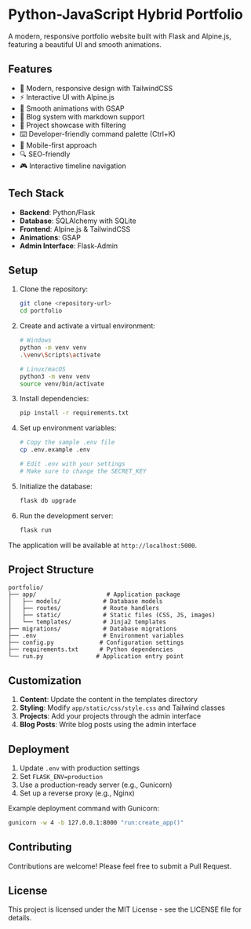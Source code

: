 # Python-JavaScript Hybrid Portfolio

A modern, responsive portfolio website built with Flask and Alpine.js, featuring a beautiful UI and smooth animations.

## Features

- 🎨 Modern, responsive design with TailwindCSS
- ⚡ Interactive UI with Alpine.js
- 🔄 Smooth animations with GSAP
- 📝 Blog system with markdown support
- 🎯 Project showcase with filtering
- ⌨️ Developer-friendly command palette (Ctrl+K)
- 📱 Mobile-first approach
- 🔍 SEO-friendly
- 🎮 Interactive timeline navigation

## Tech Stack

- **Backend**: Python/Flask
- **Database**: SQLAlchemy with SQLite
- **Frontend**: Alpine.js & TailwindCSS
- **Animations**: GSAP
- **Admin Interface**: Flask-Admin

## Setup

1. Clone the repository:
   ```bash
   git clone <repository-url>
   cd portfolio
   ```

2. Create and activate a virtual environment:
   ```bash
   # Windows
   python -m venv venv
   .\venv\Scripts\activate

   # Linux/macOS
   python3 -m venv venv
   source venv/bin/activate
   ```

3. Install dependencies:
   ```bash
   pip install -r requirements.txt
   ```

4. Set up environment variables:
   ```bash
   # Copy the sample .env file
   cp .env.example .env
   
   # Edit .env with your settings
   # Make sure to change the SECRET_KEY
   ```

5. Initialize the database:
   ```bash
   flask db upgrade
   ```

6. Run the development server:
   ```bash
   flask run
   ```

The application will be available at `http://localhost:5000`.

## Project Structure

```
portfolio/
├── app/                    # Application package
│   ├── models/            # Database models
│   ├── routes/            # Route handlers
│   ├── static/            # Static files (CSS, JS, images)
│   └── templates/         # Jinja2 templates
├── migrations/            # Database migrations
├── .env                   # Environment variables
├── config.py             # Configuration settings
├── requirements.txt      # Python dependencies
└── run.py               # Application entry point
```

## Customization

1. **Content**: Update the content in the templates directory
2. **Styling**: Modify `app/static/css/style.css` and Tailwind classes
3. **Projects**: Add your projects through the admin interface
4. **Blog Posts**: Write blog posts using the admin interface

## Deployment

1. Update `.env` with production settings
2. Set `FLASK_ENV=production`
3. Use a production-ready server (e.g., Gunicorn)
4. Set up a reverse proxy (e.g., Nginx)

Example deployment command with Gunicorn:
```bash
gunicorn -w 4 -b 127.0.0.1:8000 "run:create_app()"
```

## Contributing

Contributions are welcome! Please feel free to submit a Pull Request.

## License

This project is licensed under the MIT License - see the LICENSE file for details.